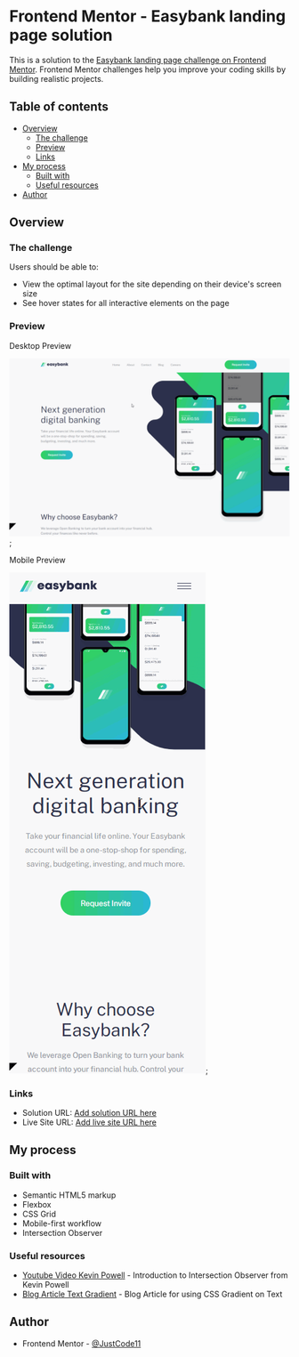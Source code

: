 # Frontend Mentor - Easybank landing page solution

This is a solution to the [Easybank landing page challenge on Frontend Mentor](https://www.frontendmentor.io/challenges/easybank-landing-page-WaUhkoDN). Frontend Mentor challenges help you improve your coding skills by building realistic projects. 

## Table of contents

- [Overview](#overview)
  - [The challenge](#the-challenge)
  - [Preview](#preview)
  - [Links](#links)
- [My process](#my-process)
  - [Built with](#built-with)
  - [Useful resources](#useful-resources)
- [Author](#author)

## Overview

### The challenge

Users should be able to:

- View the optimal layout for the site depending on their device's screen size
- See hover states for all interactive elements on the page

### Preview

Desktop Preview

![Easybank Landing Page Desktop](./preview/EasybankLandingPageDesktop.gif);

Mobile Preview

![Easybank Landing Page Mobile](./preview/EasybankLandingPageMobile.gif);

### Links

- Solution URL: [Add solution URL here](https://your-solution-url.com)
- Live Site URL: [Add live site URL here](https://your-live-site-url.com)

## My process

### Built with

- Semantic HTML5 markup
- Flexbox
- CSS Grid
- Mobile-first workflow
- Intersection Observer

### Useful resources

- [Youtube Video Kevin Powell](https://www.youtube.com/watch?v=T8EYosX4NOo) - Introduction to Intersection Observer from Kevin Powell
- [Blog Article Text Gradient](https://cssgradient.io/blog/css-gradient-text/) - Blog Article for using CSS Gradient on Text

## Author

- Frontend Mentor - [@JustCode11](https://www.frontendmentor.io/profile/JustCode11)
